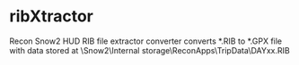 # ribXtractor
Recon Snow2 HUD
RIB file extractor converter
converts *.RIB to *.GPX
file with data stored at
\Snow2\Internal storage\ReconApps\TripData\DAYxx.RIB

